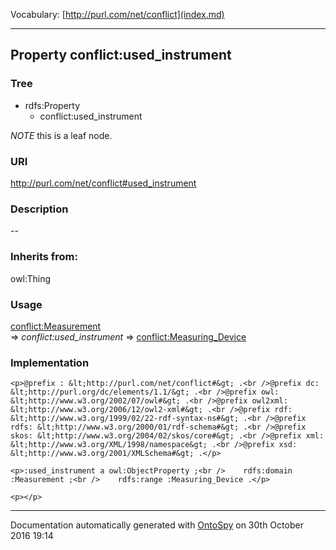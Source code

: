 Vocabulary: [http://purl.com/net/conflict](index.md) 



---	
	




    


## Property conflict:used_instrument


### Tree

* rdfs:Property
    * conflict:used_instrument





*NOTE* this is a leaf node.


### URI
http://purl.com/net/conflict#used_instrument

### Description
--


### Inherits from:
owl:Thing



### Usage


[conflict:Measurement](class-conflictmeasurement.md) 
=&gt;&nbsp;_conflict:used_instrument_&nbsp;=&gt;&nbsp;[conflict:Measuring_Device](class-conflictmeasuring_device.md)

### Implementation
```
<p>@prefix : &lt;http://purl.com/net/conflict#&gt; .<br />@prefix dc: &lt;http://purl.org/dc/elements/1.1/&gt; .<br />@prefix owl: &lt;http://www.w3.org/2002/07/owl#&gt; .<br />@prefix owl2xml: &lt;http://www.w3.org/2006/12/owl2-xml#&gt; .<br />@prefix rdf: &lt;http://www.w3.org/1999/02/22-rdf-syntax-ns#&gt; .<br />@prefix rdfs: &lt;http://www.w3.org/2000/01/rdf-schema#&gt; .<br />@prefix skos: &lt;http://www.w3.org/2004/02/skos/core#&gt; .<br />@prefix xml: &lt;http://www.w3.org/XML/1998/namespace&gt; .<br />@prefix xsd: &lt;http://www.w3.org/2001/XMLSchema#&gt; .</p>

<p>:used_instrument a owl:ObjectProperty ;<br />    rdfs:domain :Measurement ;<br />    rdfs:range :Measuring_Device .</p>

<p></p>
```










---

Documentation automatically generated with [OntoSpy](http://ontospy.readthedocs.org/ "Open") on 30th October 2016 19:14